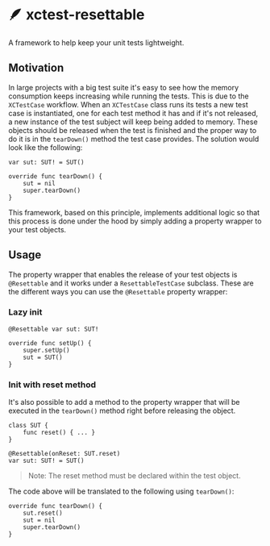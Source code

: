 # 🪶 xctest-resettable

A framework to help keep your unit tests lightweight.

## Motivation
In large projects with a big test suite it's easy to see how the memory consumption keeps increasing while running the tests. This is due to the `XCTestCase` workflow.
When an `XCTestCase` class runs its tests a new test case is instantiated, one for each test method it has and if it's not released, a new instance of the test subject will keep being added to memory. These objects should be released when the test is finished and the proper way to do it is in the `tearDown()` method the test case provides.
The solution would look like the following:
```
var sut: SUT! = SUT()

override func tearDown() {
    sut = nil
    super.tearDown()
}
```
This framework, based on this principle, implements additional logic so that this process is done under the hood by simply adding a property wrapper to your test objects.

## Usage
The property wrapper that enables the release of your test objects is `@Resettable` and it works under a `ResettableTestCase` subclass.
These are the different ways you can use the `@Resettable` property wrapper:

### Lazy init
```
@Resettable var sut: SUT!

override func setUp() {
    super.setUp()
    sut = SUT()
}
```

### Init with reset method
It's also possible to add a method to the property wrapper that will be executed in the `tearDown()` method right before releasing the object. 
```
class SUT {
    func reset() { ... }
}

@Resettable(onReset: SUT.reset)
var sut: SUT! = SUT()
```
> Note: The reset method must be declared within the test object.

The code above will be translated to the following using `tearDown()`:
```
override func tearDown() {
    sut.reset()
    sut = nil
    super.tearDown()
}
```

